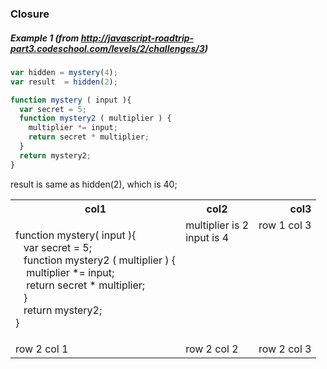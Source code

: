 ### Closure

##### Example 1 (from http://javascript-roadtrip-part3.codeschool.com/levels/2/challenges/3)


```javascript
var hidden = mystery(4);
var result  = hidden(2);

function mystery ( input ){
  var secret = 5;
  function mystery2 ( multiplier ) {
    multiplier *= input;
    return secret * multiplier;
  }
  return mystery2;
}
```
result is same as hidden(2), which is 40;

<table>
  <tbody>
    <tr>
      <th align="center">col1</th>
      <th align="center">col2</th>
      <th align="right">col3</th>
    </tr>
    <tr>
      <td>
        <p>function mystery( input ){<br/>
        &nbsp;&nbsp;&nbsp;var secret = 5;<br/>
        &nbsp;&nbsp;&nbsp;function mystery2 ( multiplier ) {<br/>
        &nbsp;&nbsp;&nbsp;&nbsp;multiplier *= input;<br/>
        &nbsp;&nbsp;&nbsp;&nbsp;return secret * multiplier;<br/>
        &nbsp;&nbsp;&nbsp;}<br/>
        &nbsp;&nbsp;&nbsp;return mystery2;<br/>
        }</p>
      </td>
      <td style="vertical-align:top;">multiplier is 2 <br/>input is 4 </td>
      <td style="vertical-align:top;">row 1 col 3</td>
    </tr>
    <tr>
      <td>row 2 col 1</td>
      <td>row 2 col 2</td>
      <td>row 2 col 3</td>
    </tr>
  </tbody>
</table>